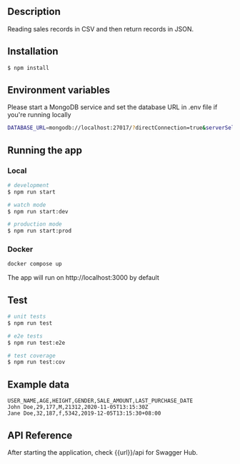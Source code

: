 ## Description

Reading sales records in CSV and then return records in JSON.

## Installation

```bash
$ npm install
```

## Environment variables
Please start a MongoDB service and set the database URL in .env file if you're running locally

```bash
DATABASE_URL=mongodb://localhost:27017/?directConnection=true&serverSelectionTimeoutMS=2000
```

## Running the app

<h3>Local</h3>

```bash
# development
$ npm run start

# watch mode
$ npm run start:dev

# production mode
$ npm run start:prod
```

<h3>Docker</h3>

```bash
docker compose up
```

The app will run on http://localhost:3000 by default

## Test

```bash
# unit tests
$ npm run test

# e2e tests
$ npm run test:e2e

# test coverage
$ npm run test:cov
```
## Example data

```
USER_NAME,AGE,HEIGHT,GENDER,SALE_AMOUNT,LAST_PURCHASE_DATE
John Doe,29,177,M,21312,2020-11-05T13:15:30Z
Jane Doe,32,187,f,5342,2019-12-05T13:15:30+08:00
```

## API Reference
After starting the application, check {{url}}/api for Swagger Hub.
